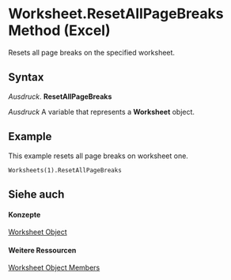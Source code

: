 
# Worksheet.ResetAllPageBreaks Method (Excel)

Resets all page breaks on the specified worksheet.


## Syntax

 _Ausdruck_. **ResetAllPageBreaks**

 _Ausdruck_ A variable that represents a **Worksheet** object.


## Example

This example resets all page breaks on worksheet one.


```
Worksheets(1).ResetAllPageBreaks
```


## Siehe auch


#### Konzepte


[Worksheet Object](182b705e-854a-81cc-a4b0-59b942de55ae.md)
#### Weitere Ressourcen


[Worksheet Object Members](http://msdn.microsoft.com/library/f8c1afea-1a1c-f5e4-37e3-52c434c8c157%28Office.15%29.aspx)